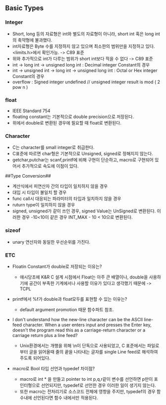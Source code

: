  ## Basic Types ##

 ### Integer ###

  - Short, long 등의 자료형은 int와 별도의 자료형이 아니라, short int 혹은 long int의 축약형에 불과했다.
  - int자료형은 Byte 수를 지정하지 않고 있으며 최소한의 범위만을 지정하고 있다. <limits.h>에서 확인가능. -> C89 표준
  - 위와 추가적으로 int가 다루는 범위가 short int보다 적을 수 없다 -> C89 표준
  - int -> long int -> unsigned long int : Decimal integer Constant의 경우
  - int -> unsigned int -> long int -> unsigned long int : Octal or Hex integer Constant의 경우
  - overflow  : Signed integer undefined // unsigned integer result is mod ( 2 pow n )


### float ###

  - IEEE Standard 754
  - floating constant는 기본적으로 double precision으로 저장된다.
  - 위에서 double로 변환된 경우에 필요할 때 float로 변환된다.


### Character ###

  - C는 character를 small integer로 취급한다.
  - C표준에 따르면 char형은 기본적으로 Unsigned, signed로 정해지지 않는다.
  - getchar,putchar는 scanf,printf에 비해 구현이 단순하고, macro로 구현되어 있어서 추가적으로 속도에 이점이 있다. 

##Type Conversion##

  - 계산식에서 피연산자 간의 타입이 일치하지 않을 경우
  - 대입 시 타입이 불일치 할 경우
  - func call시 대응되는 파라미터의 타입과 일치하지 않을 경우
  - ruturn type이 일치하지 않을 경우
  - signed, unsigned가 같이 쓰인 경우, signed Value는 UnSigned로 변환된다. 이러한 경우 -10<10이 같은 경우
    INT_MAX - 10 < 10으로 변환된다.

### sizeof ###

  - unary 연산자와 동일한 우선순위를 가진다.

### ETC ###

  - Floatin Constant가 double로 저장되는 이유는?
     * 애시당초에 K&R C 설계 시점에서 Float는 아주 큰 배열이나, double을 사용하기에 공간이 부족한 기계에서나 사용할 이유가
       있다고 생각했기 때문에 -> TCPL

  - printf에서 %f가 double과 float모두를 표현할 수 있는 이유는?
     * default argument promotion 때문 함수파트 참조.

  - I don't understand how the new-line character can be the ASCII line-feed character. When a user enters input
    and presses the Enter key, doesn't the program read this as a carriage-return character or a carriage return
    plus a line feed?

     * Unix환경에서는 개행을 위해 \n이 단독으로 사용되었고, C 표준에서는 파일로 부터 글을 읽어올때 줄의 끝을 나타내는 글자를
       single Line feed로 해석하여 주도록 되어있다.

  - macro로 Bool 타입 선언과 typedef 차이점?
     * macro로 int * 을 만들고 pointer to int p,q,r같이 변수를 선언하면 p만이 포인터형으로 선언되지만,
       typedef로 선언한 경우 이러한 일이 생기지 않는다.
     * 또한 macro는 전처리기로 소스코드 전체에 영향을 주지만, typedef의 경우 함수내에 선언된다면 함수 내에서만 적용된다.

